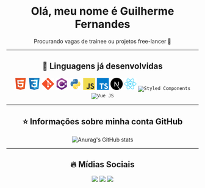 <h1 align="center">Olá, meu nome é Guilherme Fernandes</h1>

<div align="center">
Procurando vagas de trainee ou projetos free-lancer 🔎
</div>


----

<h2 align="center">🚀 Linguagens já desenvolvidas</h2>

<div align="center">
 <code><img height="32" src="https://raw.githubusercontent.com/devicons/devicon/master/icons/html5/html5-original.svg" alt="c"/></code>
 <code><img height="32" src="https://raw.githubusercontent.com/devicons/devicon/master/icons/css3/css3-original.svg" alt="Javascript"/></code>
 <code><img height="32" src="https://raw.githubusercontent.com/devicons/devicon/master/icons/git/git-original.svg" alt="Typescript"/></code>
 <code><img height="32" src="https://raw.githubusercontent.com/devicons/devicon/master/icons/csharp/csharp-original.svg" alt="Nodejs"/></code>
 <code><img height="32" src="https://raw.githubusercontent.com/devicons/devicon/master/icons/python/python-original.svg" alt="HTML5"/></code>
 <code><img height="32" src="https://raw.githubusercontent.com/devicons/devicon/master/icons/javascript/javascript-original.svg" alt="CSS"/></code>
 <code><img height="32" src="https://raw.githubusercontent.com/devicons/devicon/master/icons/typescript/typescript-original.svg" alt="TypeScript"/></code>
 <code><img height="32" src="https://raw.githubusercontent.com/devicons/devicon/master/icons/nextjs/nextjs-original.svg" alt="TypeScript"/></code>
 <code><img title="React" alt="React.js" height="32" src="https://raw.githubusercontent.com/devicons/devicon/master/icons/react/react-original.svg" /></code>
 <code><img title="Styled Components" alt="Styled Components" height="32" src="https://raw.githubusercontent.com/styled-components/brand/master/styled-components.png" /></code>
 <code><img title="Vue JS" alt="Vue JS" height="32" src="https://upload.wikimedia.org/wikipedia/commons/thumb/9/95/Vue.js_Logo_2.svg/512px-Vue.js_Logo_2.svg.png" /></code>
</div>


---

<h2 align="center">⭐ Informações sobre minha conta GitHub</h2>
<div align="center">

![Anurag's GitHub stats](https://github-readme-stats.vercel.app/api/?username=cguifernandes&show_icons=true&title_color=fff&icon_color=79ff97&text_color=9f9f9f&bg_color=151515)
</div>

---
<h2 align="center">🔥 Mídias Sociais</h2>

<div align="center">
 <a href="https://www.instagram.com/_.guiii/" target="_blank"><img src="https://img.shields.io/badge/-Instagram-151515?style=for-the-badge&logo=instagram&logoColor=white" target="_blank"></a>
 <a href = "mailto:gui.adfer@gmail.com.com"><img src="https://img.shields.io/badge/-Gmail-151515?style=for-the-badge&logo=gmail&logoColor=white" target="_blank"></a>
   <a href="https://www.linkedin.com/in/guilherme-fernandes-6b1353243/" target="_blank"><img src="https://img.shields.io/badge/LinkedIn-151515?style=for-the-badge&logo=linkedin&logoColor=white" target="_blank"></a
</div>

